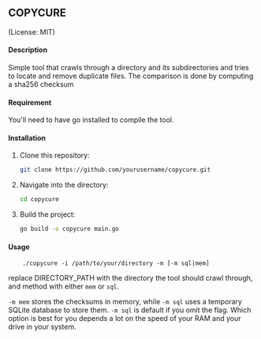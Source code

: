 ## COPYCURE
(License: MIT)

#### Description
Simple tool that crawls through a directory and its 
subdirectories and tries to locate and remove duplicate 
files. The comparison is done by computing a sha256 checksum

#### Requirement
You'll need to have go installed to compile the tool.

#### Installation
1. Clone this repository:
    ```bash
    git clone https://github.com/yourusername/copycure.git
    ```
2. Navigate into the directory:
    ```bash
    cd copycure
    ```
3. Build the project:
    ```bash
    go build -o copycure main.go
    ```
   
#### Usage
``` 
    ./copycure -i /path/to/your/directory -m [-m sql|mem]                  
```
replace DIRECTORY_PATH with the directory the tool should crawl through,
and method with either `mem` or `sql`.

`-m mem` stores the checksums in memory, while `-m sql` uses a temporary SQLite database to store them.
`-m sql` is default if you omit the flag.
Which option is best for you depends a lot on the speed of your RAM and your drive in your system. 

